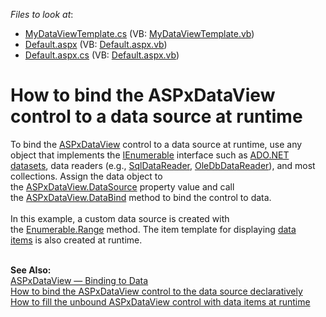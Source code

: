 <!-- default file list -->
*Files to look at*:

* [MyDataViewTemplate.cs](./CS/App_Code/MyDataViewTemplate.cs) (VB: [MyDataViewTemplate.vb](./VB/App_Code/MyDataViewTemplate.vb))
* [Default.aspx](./CS/Default.aspx) (VB: [Default.aspx.vb](./VB/Default.aspx.vb))
* [Default.aspx.cs](./CS/Default.aspx.cs) (VB: [Default.aspx.vb](./VB/Default.aspx.vb))
<!-- default file list end -->
# How to bind the ASPxDataView control to a data source at runtime


<p>To bind the <a href="https://documentation.devexpress.com/#AspNet/clsDevExpressWebASPxDataViewtopic">ASPxDataView</a> control to a data source at runtime, use any object that implements the <a href="https://msdn.microsoft.com/en-us/library/system.collections.ienumerable.aspx">IEnumerable</a> interface such as <a href="https://msdn.microsoft.com/en-us/library/system.data.dataset.aspx">ADO.NET datasets</a>, data readers (e.g., <a href="https://msdn.microsoft.com/en-us/library/system.data.sqlclient.sqldatareader.aspx">SqlDataReader</a>, <a href="https://msdn.microsoft.com/en-us/library/system.data.oledb.oledbdatareader.aspx">OleDbDataReader</a>), and most collections. Assign the data object to the <a href="https://documentation.devexpress.com/#AspNet/DevExpressWebASPxDataWebControlBase_DataSourcetopic">ASPxDataView.DataSource</a> property value and call the <a href="https://documentation.devexpress.com/#AspNet/DevExpressWebASPxWebControl_DataBindtopic">ASPxDataView.DataBind</a> method to bind the control to data.<br><br>In this example, a custom data source is created with the <a href="https://msdn.microsoft.com/en-us/library/system.linq.enumerable.range%28v=vs.100%29.aspx">Enumerable.Range</a> method. The item template for displaying <a href="http://help.devexpress.com/#AspNet/CustomDocument115725">data items</a> is also created at runtime.</p>
<br><strong>See Also:<br></strong><a href="http://help.devexpress.com/#AspNet/CustomDocument115695">ASPxDataView — Binding to Data</a><br><a href="https://www.devexpress.com/Support/Center/p/T358208">How to bind the ASPxDataView control to the data source declaratively</a><br><a href="https://www.devexpress.com/Support/Center/p/T358211">How to fill the unbound ASPxDataView control with data items at runtime</a>

<br/>


